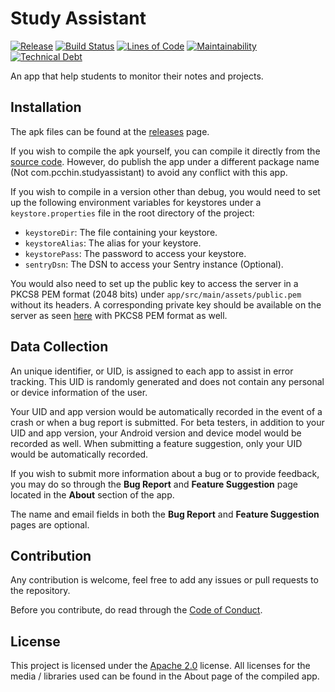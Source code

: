 # Study Assistant
[![Release](https://badgen.net/github/release/Paxtan-Development/study-assistant/stable)](https://github.com/Paxtan-Development/study-assistant/releases)
[![Build Status](https://drone.pcchin.com/api/badges/Paxtan-Development/study-assistant/status.svg)](https://drone.pcchin.com/Paxtan-Development/study-assistant)
[![Lines of Code](https://badgen.net/codeclimate/loc/Paxtan-Development/study-assistant)](/)
[![Maintainability](https://api.codeclimate.com/v1/badges/97cf7ed9b1087dbd5e75/maintainability)](https://codeclimate.com/github/Paxtan-Development/study-assistant/maintainability)
[![Technical Debt](https://badgen.net/codeclimate/tech-debt/Paxtan-Development/study-assistant)](https://codeclimate.com/github/Paxtan-Development/study-assistant/)

An app that help students to monitor their notes and projects.

## Installation
The apk files can be found at the [releases](https://github.com/Paxtan-Development/study-assistant/releases) page.

If you wish to compile the apk yourself, you can compile it directly from the [source code](https://github.com/Paxtan-Development/study-assistant/releases).
However, do publish the app under a different package name (Not com.pcchin.studyassistant) to avoid any conflict with this app.

If you wish to compile in a version other than debug, you would need to set up the following environment variables for keystores under a `keystore.properties` file in the root directory of the project:
- `keystoreDir`: The file containing your keystore.
- `keystoreAlias`: The alias for your keystore.
- `keystorePass`: The password to access your keystore.
- `sentryDsn`: The DSN to access your Sentry instance (Optional).

You would also need to set up the public key to access the server in a PKCS8 PEM format (2048 bits) under `app/src/main/assets/public.pem` without its headers.
A corresponding private key should be available on the server as seen [here](https://github.com/Paxtan-Development/api) with PKCS8 PEM format as well.

## Data Collection
An unique identifier, or UID, is assigned to each app to assist in error tracking.
 This UID is randomly generated and does not contain any personal or device information of the user.

Your UID and app version would be automatically recorded in the event of a crash or when a bug report is submitted.
 For beta testers, in addition to your UID and app version, your Android version and device model would be recorded as well.
 When submitting a feature suggestion, only your UID would be automatically recorded.

If you wish to submit more information about a bug or to provide feedback,
 you may do so through the **Bug Report** and **Feature Suggestion** page located in the **About** section of the app.

 The name and email fields in both the **Bug Report** and **Feature Suggestion** pages are optional.

## Contribution
Any contribution is welcome, feel free to add any issues or pull requests to the repository.

Before you contribute, do read through the [Code of Conduct](/CODE_OF_CONDUCT.md).

## License
This project is licensed under the [Apache 2.0](https://www.apache.org/licenses/LICENSE-2.0) license. All licenses for the media / libraries used can be found in the About page of the compiled app.